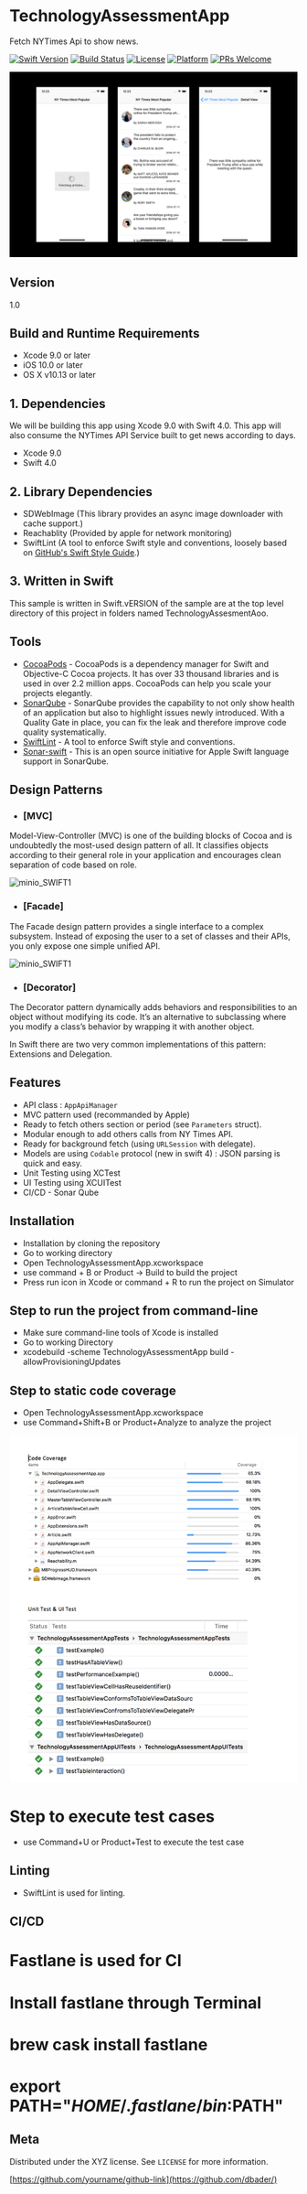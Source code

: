 # TechnologyAssessmentApp

Fetch NYTimes Api to show news.

[![Swift Version][swift-image]][swift-url]
[![Build Status][travis-image]][travis-url]
[![License][license-image]][license-url]
[![Platform](https://img.shields.io/cocoapods/p/LFAlertController.svg?style=flat)](http://cocoapods.org/pods/LFAlertController)
[![PRs Welcome](https://img.shields.io/badge/PRs-welcome-brightgreen.svg?style=flat-square)](http://makeapullrequest.com)

![minio_SWIFT1](https://github.com/kshitijgodara/SampleProject/blob/master/01.png)


## Version

1.0

## Build and Runtime Requirements
+ Xcode 9.0 or later
+ iOS 10.0 or later
+ OS X v10.13 or later

##  1. Dependencies

We will be building this app using Xcode 9.0 with Swift 4.0. This app will also consume the NYTimes API Service  built to get news according to days.

* Xcode 9.0 
* Swift 4.0

##  2. Library Dependencies

* SDWebImage  (This library provides an async image downloader with cache support.)
* Reachablity (Provided by apple for network monitoring)
* SwiftLint   (A tool to enforce Swift style and conventions, loosely based on [GitHub's Swift Style Guide](https://github.com/github/swift-style-guide).)

## 3.  Written in Swift

This sample is written in Swift.vERSION of the sample are at the top level directory of this project in folders named TechnologyAssesmentAoo.

## Tools

- [CocoaPods](https://cocoapods.org/) - CocoaPods is a dependency manager for Swift and Objective-C Cocoa projects. It has over 33 thousand libraries and is used in over 2.2 million apps. CocoaPods can help you scale your projects elegantly.
- [SonarQube](https://github.com/Jintin/Swimat) - SonarQube provides the capability to not only show health of an application but also to highlight issues newly introduced. With a Quality Gate in place, you can fix the leak and therefore improve code quality systematically.
- [SwiftLint](https://github.com/realm/SwiftLint) - A tool to enforce Swift style and conventions.
- [Sonar-swift](https://github.com/Backelite/sonar-swift) - This is an open source initiative for Apple Swift language support in SonarQube.

## Design Patterns

- ### [MVC]

Model-View-Controller (MVC) is one of the building blocks of Cocoa and is undoubtedly the most-used design pattern of all. It classifies objects according to their general role in your application and encourages clean separation of code based on role.

![minio_SWIFT1]( https://koenig-media.raywenderlich.com/uploads/2013/07/mvc0.png)   

- ### [Facade]

The Facade design pattern provides a single interface to a complex subsystem. Instead of exposing the user to a set of classes and their APIs, you only expose one simple unified API.

![minio_SWIFT1](https://koenig-media.raywenderlich.com/uploads/2013/07/facade2.png)

- ### [Decorator]

The Decorator pattern dynamically adds behaviors and responsibilities to an object without modifying its code. It’s an alternative to subclassing where you modify a class’s behavior by wrapping it with another object.

In Swift there are two very common implementations of this pattern: Extensions and Delegation.

## Features 
- API class : `AppApiManager`
- MVC pattern used (recommanded by Apple)
- Ready to fetch others section or period (see `Parameters` struct). 
- Modular enough to add others calls from NY Times API.
- Ready for background fetch (using `URLSession` with delegate).
- Models are using `Codable` protocol  (new in swift 4) : JSON parsing is quick and easy.
- Unit Testing using XCTest
- UI Testing using XCUITest
- CI/CD - Sonar Qube

## Installation

* Installation by cloning the repository
* Go to working directory
* Open TechnologyAssessmentApp.xcworkspace
* use command + B or Product -> Build to build the project
* Press run icon in Xcode or command + R to run the project on Simulator

## Step to run the project from command-line

* Make sure command-line tools of Xcode is installed 
* Go to working Directory
* xcodebuild -scheme TechnologyAssessmentApp build -allowProvisioningUpdates


## Step to static code coverage 
* Open TechnologyAssessmentApp.xcworkspace
* use Command+Shift+B or Product+Analyze to analyze the project

![minio_SWIFT1](https://github.com/kshitijgodara/SampleProject/blob/master/Screen%20Shot%202018-07-20%20at%202.52.19%20PM.png)



# Step to execute test cases
* use Command+U or Product+Test to execute the test case

## Linting
* SwiftLint is used for linting.

## CI/CD 



# Fastlane is used for CI
# Install fastlane through Terminal
# brew cask install fastlane
# export PATH="$HOME/.fastlane/bin:$PATH"

## Meta

Distributed under the XYZ license. See ``LICENSE`` for more information.

[https://github.com/yourname/github-link](https://github.com/dbader/)

[swift-image]:https://img.shields.io/badge/swift-4.0-orange.svg
[swift-url]: https://swift.org/
[license-image]: https://img.shields.io/badge/License-MIT-blue.svg
[license-url]: LICENSE
[travis-image]: https://img.shields.io/travis/dbader/node-datadog-metrics/master.svg?style=flat-square
[travis-url]: https://travis-ci.org/dbader/node-datadog-metrics
[codebeat-image]: https://codebeat.co/badges/c19b47ea-2f9d-45df-8458-b2d952fe9dad
[codebeat-url]: https://codebeat.co/projects/github-com-vsouza-awesomeios-com

